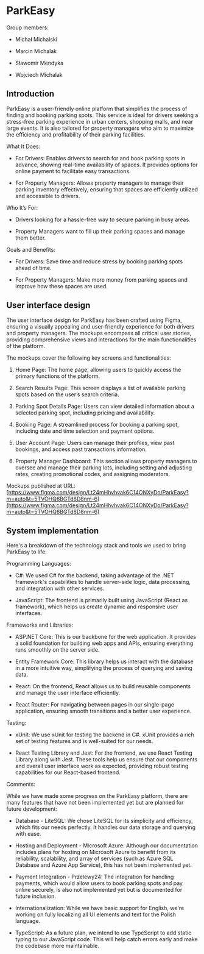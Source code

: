 
# ParkEasy

Group members:

-   Michał Michalski
    
-   Marcin Michalak
    
-   Sławomir Mendyka
    
-   Wojciech Michalak
    

  

## Introduction
    

ParkEasy is a user-friendly online platform that simplifies the process of finding and booking parking spots. This service is ideal for drivers seeking a stress-free parking experience in urban centers, shopping malls, and near large events. It is also tailored for property managers who aim to maximize the efficiency and profitability of their parking facilities.

What It Does:

-   For Drivers: Enables drivers to search for and book parking spots in advance, showing real-time availability of spaces. It provides options for online payment to facilitate easy transactions.
    
-   For Property Managers: Allows property managers to manage their parking inventory effectively, ensuring that spaces are efficiently utilized and accessible to drivers.
    

Who It’s For:

-   Drivers looking for a hassle-free way to secure parking in busy areas.
    
-   Property Managers want to fill up their parking spaces and manage them better.
    

Goals and Benefits:

-   For Drivers: Save time and reduce stress by booking parking spots ahead of time.
    
-   For Property Managers: Make more money from parking spaces and improve how these spaces are used.


## User interface design  
The user interface design for ParkEasy has been crafted using Figma, ensuring a visually appealing and user-friendly experience for both drivers and property managers. The mockups encompass all critical user stories, providing comprehensive views and interactions for the main functionalities of the platform.

The mockups cover the following key screens and functionalities:

1.  Home Page: The home page, allowing users to quickly access the primary functions of the platform.
    
2.  Search Results Page: This screen displays a list of available parking spots based on the user’s search criteria.
    

  

3.  Parking Spot Details Page: Users can view detailed information about a selected parking spot, including pricing and availability.
    
4.  Booking Page: A streamlined process for booking a parking spot, including date and time selection and payment options.
    
5.  User Account Page: Users can manage their profiles, view past bookings, and access past transactions information.
    
6.  Property Manager Dashboard: This section allows property managers to oversee and manage their parking lots, including setting and adjusting rates, creating promotional codes, and assigning moderators.  
      
    

  
  
Mockups published at URL: [https://www.figma.com/design/Lt24mHhvhvak6C14ONXyDo/ParkEasy?m=auto&t=5TVOHQ8BGTd8D8nm-6](https://www.figma.com/design/Lt24mHhvhvak6C14ONXyDo/ParkEasy?m=auto&t=5TVOHQ8BGTd8D8nm-6)

  

## System implementation

Here's a breakdown of the technology stack and tools we used to bring ParkEasy to life:

Programming Languages:

-   C#: We used C# for the backend, taking advantage of the .NET framework's capabilities to handle server-side logic, data processing, and integration with other services.
    
-   JavaScript: The frontend is primarily built using JavaScript (React as framework), which helps us create dynamic and responsive user interfaces.
    

Frameworks and Libraries:

-   ASP.NET Core: This is our backbone for the web application. It provides a solid foundation for building web apps and APIs, ensuring everything runs smoothly on the server side.
    
-   Entity Framework Core: This library helps us interact with the database in a more intuitive way, simplifying the process of querying and saving data.
    
-   React: On the frontend, React allows us to build reusable components and manage the user interface efficiently.
    
-   React Router: For navigating between pages in our single-page application, ensuring smooth transitions and a better user experience.
    

  
  

Testing:

-   xUnit: We use xUnit for testing the backend in C#. xUnit provides a rich set of testing features and is well-suited for our needs.
    
-   React Testing Library and Jest: For the frontend, we use React Testing Library along with Jest. These tools help us ensure that our components and overall user interface work as expected, providing robust testing capabilities for our React-based frontend.
    

Comments:

While we have made some progress on the ParkEasy platform, there are many features that have not been implemented yet but are planned for future development:

-   Database - LiteSQL: We chose LiteSQL for its simplicity and efficiency, which fits our needs perfectly. It handles our data storage and querying with ease.
    

-   Hosting and Deployment - Microsoft Azure: Although our documentation includes plans for hosting on Microsoft Azure to benefit from its reliability, scalability, and array of services (such as Azure SQL Database and Azure App Service), this has not been implemented yet.
    
-   Payment Integration - Przelewy24: The integration for handling payments, which would allow users to book parking spots and pay online securely, is also not implemented yet but is documented for future inclusion.
    
-   Internationalization: While we have basic support for English, we're working on fully localizing all UI elements and text for the Polish language.
    

- TypeScript: As a future plan, we intend to use TypeScript to add static typing to our JavaScript code. This will help catch errors early and make the codebase more maintainable.
